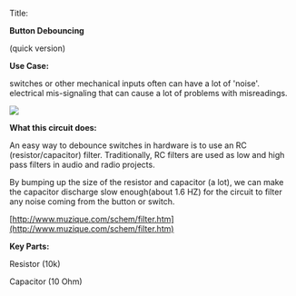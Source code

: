 Title:

**Button Debouncing**

(quick version)

**Use Case:**

switches or other mechanical inputs often can have a lot of &#39;noise&#39;. electrical mis-signaling that can cause a lot of problems with misreadings.

![](https://i1.wp.com/embedds.com/wp-content/uploads/2013/08/button\_bounce.jpeg?ssl=1)



**What this circuit does:**

An easy way to debounce switches in hardware is to use an RC (resistor/capacitor) filter.  Traditionally, RC filters are used as low and high pass filters in audio and radio projects.

By bumping up the size of the resistor and capacitor (a lot), we can make the capacitor discharge slow enough(about 1.6 HZ) for the circuit to filter any noise coming from the button or switch.

[http://www.muzique.com/schem/filter.htm](http://www.muzique.com/schem/filter.htm)



**Key Parts:**

Resistor (10k)

Capacitor (10 Ohm)
